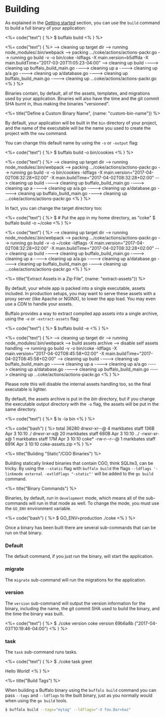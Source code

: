# Building

As explained in the [Getting started](/docs/getting-started) section, you can use the `build` command to build a full binary of your application:

<%= code("text") { %>
$ buffalo build
<% } %>

<%= code("text") { %>
--> cleaning up target dir
--> running node_modules/.bin/webpack
--> packing .../coke/actions/actions-packr.go
--> running go build -v -o bin/coke -ldflags -X main.version=b5dffda -X main.buildTime="2017-03-20T11:05:23-04:00"
--> cleaning up build
----> cleaning up buffalo_build_main.go
----> cleaning up a
----> cleaning up a/a.go
----> cleaning up a/database.go
----> cleaning up buffalo_build_main.go
----> cleaning up ...coke/actions/actions-packr.go
<% } %>

Binaries contain, by default, all of the assets, templates, and migrations used by your application. Binaries will also have the time and the git commit SHA burnt in, thus making the binaries "versioned".

<%= title("Define a Custom Binary Name", {name: "custom-bin-name"}) %>

By default, your application will be built in the `bin` directory of your project, and the name of the executable will be the name you used to create the project with the `new` command.

You can change this default name by using the `-o` or `-output` flag:

<%= code("text") { %>
$ buffalo build -o bin/cookies
<% } %>

<%= code("text") { %>
--> cleaning up target dir
--> running node_modules/.bin/webpack
--> packing .../coke/actions/actions-packr.go
--> running go build -v -o bin/cookies -ldflags -X main.version="2017-04-02T08:32:28+02:00" -X main.buildTime="2017-04-02T08:32:28+02:00"
--> cleaning up build
----> cleaning up buffalo_build_main.go
----> cleaning up a
----> cleaning up a/a.go
----> cleaning up a/database.go
----> cleaning up buffalo_build_main.go
----> cleaning up ...coke/actions/actions-packr.go
<% } %>

In fact, you can change the target directory too:

<%= code("text") { %>
$ # Put the app in my home directory, as "coke"
$ buffalo build -o ~/coke
<% } %>

<%= code("text") { %>
--> cleaning up target dir
--> running node_modules/.bin/webpack
--> packing .../coke/actions/actions-packr.go
--> running go build -v -o ~/coke -ldflags -X main.version="2017-04-02T08:32:28+02:00" -X main.buildTime="2017-04-02T08:32:28+02:00"
--> cleaning up build
----> cleaning up buffalo_build_main.go
----> cleaning up a
----> cleaning up a/a.go
----> cleaning up a/database.go
----> cleaning up buffalo_build_main.go
----> cleaning up ...coke/actions/actions-packr.go
<% } %>

<%= title("Extract Assets in a Zip File", {name: "extract-assets"}) %>

By default, your whole app is packed into a single executable, assets included. In production setups, you may want to serve these assets with a proxy server (like Apache or NGINX), to lower the app load. You may even use a *CDN* to handle your assets.

Buffalo provides a way to extract compiled app assets into a single archive, using the `-e` or `-extract-assets` flag:

<%= code("text") { %>
$ buffalo build -e
<% } %>

<%= code("text") { %>
--> cleaning up target dir
--> running node_modules/.bin/webpack
--> build assets archive
--> disable self assets handling
--> running go build -v -o bin/coke -ldflags -X main.version="2017-04-02T08:45:58+02:00" -X main.buildTime="2017-04-02T08:45:58+02:00"
--> cleaning up build
----> cleaning up buffalo_build_main.go
----> cleaning up a
----> cleaning up a/a.go
----> cleaning up a/database.go
----> cleaning up buffalo_build_main.go
----> cleaning up ...coke/actions/actions-packr.go
<% } %>

Please note this will disable the internal assets handling too, so the final executable is lighter.

By default, the assets archive is put in the *bin* directory, but if you change the executable output directory with the `-o` flag, the assets will be put in the same directory.

<%= code("text") { %>
$ ls -la bin
<% } %>

<%= code("bash") { %>
total 36280
drwxr-xr--@  4 markbates  staff   136B Apr  3 10:10 ./
drwxr-xr-x@ 20 markbates  staff   680B Apr  3 10:10 ../
-rwxr-xr-x@  1 markbates  staff    17M Apr  3 10:10 coke*
-rw-r--r--@  1 markbates  staff   691K Apr  3 10:10 coke-assets.zip
<% } %>

<%= title("Building \"Static\"/CGO Binaries") %>

Building statically linked binaries that contain CGO, think SQLite3, can be tricky. By using the `--static` flag with `buffalo build` the flags `--ldflags '-linkmode external -extldflags "-static"'` will be added to the `go build` command.

<%= title("Binary Commands") %>

Binaries, by default, run in `development` mode, which means all of the sub-commands will run in that mode as well. To change the mode, you must use the `GO_ENV` environment variable.

<%= code("bash") { %>
$ GO_ENV=production ./coke
<% } %>

Once a binary has been built there are several sub-commands that can be run on that binary.

### Default

The default command, if you just run the binary, will start the application.

### migrate

The `migrate` sub-command will run the migrations for the application.

### version

The `version` sub-command will output the version information for the binary, including the name, the git commit SHA used to build the binary, and the time the binary was built.

<%= code("text") { %>
$ ./coke version
coke version 69b6a8b ("2017-04-03T10:19:46-04:00")
<% } %>

### task

The `task` sub-command runs tasks.

<%= code("text") { %>
$ ./coke task greet

Hello World!
<% } %>

<%= title("Build Tags") %>

When building a Buffalo binary using the `buffalo build` command you can pass `--tags` and `--ldflags` to the built binary, just as you normally would when using the `go build` tools.

```bash
$ buffalo build --tags="mytag" --ldflags="-X foo.Bar=baz"
```
